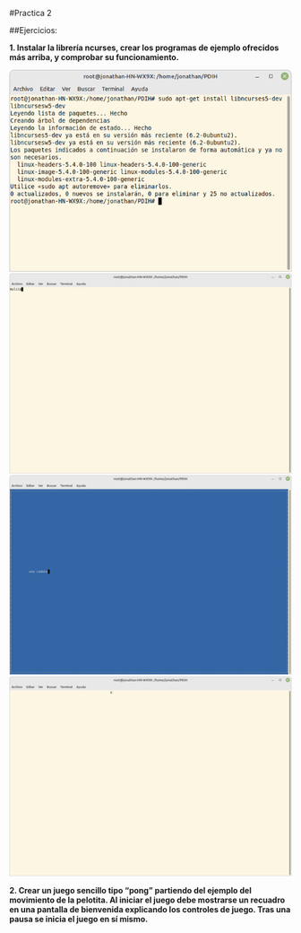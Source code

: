 #Practica 2

##Ejercicios:


**1. Instalar la librería ncurses, crear los programas de ejemplo ofrecidos más arriba, y comprobar su funcionamiento.**


![imagen](https://github.com/jomoca/PDIH/blob/master/Practica_2/img/ejemplo.png)
![imagen](https://github.com/jomoca/PDIH/blob/master/Practica_2/img/ejemplo1.png)
![imagen](https://github.com/jomoca/PDIH/blob/master/Practica_2/img/ejmplo2.png)
![imagen](https://github.com/jomoca/PDIH/blob/master/Practica_2/img/ejemplo3.png)


**2. Crear un juego sencillo tipo “pong” partiendo del ejemplo del movimiento de la pelotita. Al iniciar el juego debe mostrarse un recuadro en una pantalla de bienvenida explicando los controles de juego. Tras una pausa se inicia el juego en sí mismo.**
